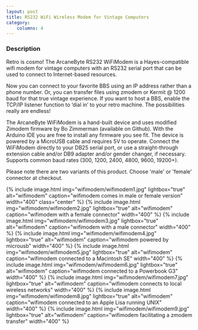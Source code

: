 ```yaml
---
layout: post
title: RS232 WiFi Wireless Modem for Vintage Computers
category:
    columns: 4
---
```


### Description

Retro is cosmo! The ArcaneByte RS232 WiFiModem is a Hayes-compatible wifi modem for vintage computers with an RS232 serial port that can be used to connect to Internet-based resources.

Now you can connect to your favorite BBS using an IP address rather than a phone number. Or, you can transfer files using zmodem or Kermit @ 1200 baud for that true vintage experience. If you want to host a BBS, enable the TCP/IP listener function to ‘dial in’ to your retro machine. The possibilities really are endless!

The ArcaneByte WiFiModem is a hand-built device and uses modified Zimodem firmware by Bo Zimmerman (available on Github). With the Arduino IDE you are free to install any firmware you see fit. The device is powered by a MicroUSB cable and requires 5V to operate. Connect the WiFiModem directly to your DB25 serial port, or use a straight-through extension cable and/or DB9 adapter and/or gender changer, if necessary. Supports common baud rates (300, 1200, 2400, 4800, 9600, 19200+).

Please note there are two variants of this product. Choose 'male' or 'female' connector at checkout.

{% include image.html img="wifimodem/wifimodem1.jpg" lightbox="true" alt="wifimodem" caption="wifimodem comes in male or female version" width="400" class="center" %}
{% include image.html img="wifimodem/wifimodem2.jpg" lightbox="true" alt="wifimodem" caption="wifimodem with a female connector" width="400" %}
{% include image.html img="wifimodem/wifimodem3.jpg" lightbox="true" alt="wifimodem" caption="wifimodem with a male connector" width="400" %}
{% include image.html img="wifimodem/wifimodem4.jpg" lightbox="true" alt="wifimodem" caption="wifimodem powered by microusb" width="400" %}
{% include image.html img="wifimodem/wifimodem5.jpg" lightbox="true" alt="wifimodem" caption="wifimodem connected to a Macintosh SE" width="400" %}
{% include image.html img="wifimodem/wifimodem6.jpg" lightbox="true" alt="wifimodem" caption="wifimodem connected to a Powerbook G3" width="400" %}
{% include image.html img="wifimodem/wifimodem7.jpg" lightbox="true" alt="wifimodem" caption="wifimodem connects to local wireless networks" width="400" %}
{% include image.html img="wifimodem/wifimodem8.jpg" lightbox="true" alt="wifimodem" caption="wifimodem connected to an Apple Lisa running UNIX" width="400" %}
{% include image.html img="wifimodem/wifimodem9.jpg" lightbox="true" alt="wifimodem" caption="wifimodem facilitating a zmodem transfer" width="400" %}
